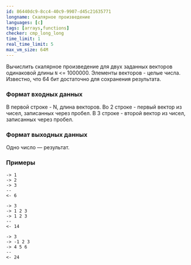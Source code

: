 ```yaml
---
id: 86440dc9-8cc4-40c9-9907-d45c21635771
longname: Скалярное произведение
languages: [c]
tags: [arrays,functions]
checker: cmp_long_long
time_limit: 1
real_time_limit: 5
max_vm_size: 64M
---
```



Вычислить скалярное произведение для двух заданных векторов одинаковой длины `N` <= 1000000. Элементы векторов - целые числа.
Известно, что 64 бит достаточно для сохранения результата.

### Формат входных данных

В первой строке - N, длина векторов.
Во 2 строке - первый вектор из чисел, записанных через пробел.
В 3 строке - второй вектор из чисел, записанных через пробел.

### Формат выходных данных

Одно число — результат.

### Примеры

```
-> 1
-> 2
-> 3
--
<- 6
```

```
-> 3
-> 1 2 3
-> 1 2 3
--
<- 14
```

```
-> 3
-> -1 2 3
-> 4 5 6
--
<- 24
```

